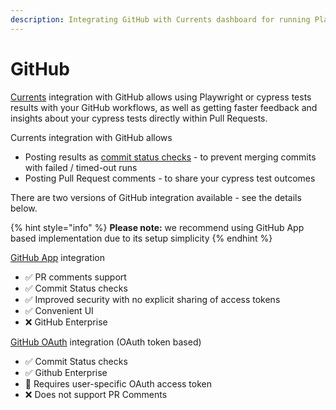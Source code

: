 ```yaml
---
description: Integrating GitHub with Currents dashboard for running Playwright tests
---
```


# GitHub

[Currents](https://currents.dev) integration with GitHub allows using Playwright or cypress tests results with your GitHub workflows, as well as getting faster feedback and insights about your cypress tests directly within Pull Requests.



Currents integration with GitHub allows&#x20;

* Posting results as [commit status checks](https://docs.github.com/en/pull-requests/collaborating-with-pull-requests/collaborating-on-repositories-with-code-quality-features/about-status-checks) - to prevent merging commits with failed / timed-out runs
* Posting Pull Request comments - to share your cypress test outcomes

There are two versions of GitHub integration available - see the details below.&#x20;

{% hint style="info" %}
**Please note:** we recommend using GitHub App based implementation due to its setup simplicity
{% endhint %}

[GitHub App](github-app.md) integration

* ✅ PR comments support
* ✅ Commit Status checks
* ✅ Improved security with no explicit sharing of access tokens
* ✅ Convenient UI
* ❌ GitHub Enterprise

[GitHub OAuth](github-oauth.md) integration (OAuth token based)

* ✅ Commit Status checks
* ✅ Github Enterprise
* 🔐 Requires user-specific OAuth access token
* ❌ Does not support PR Comments
